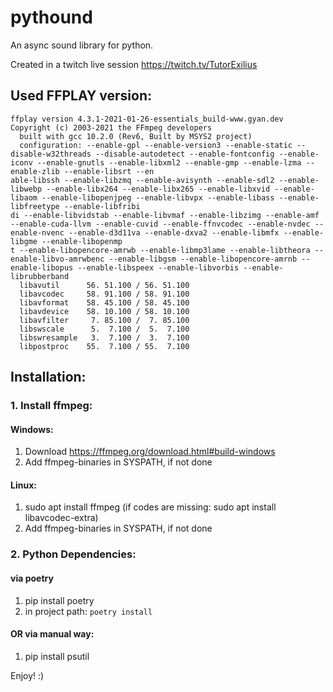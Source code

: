 # pythound

An async sound library for python.

Created in a twitch live session https://twitch.tv/TutorExilius

## Used FFPLAY version:

``` 
ffplay version 4.3.1-2021-01-26-essentials_build-www.gyan.dev Copyright (c) 2003-2021 the FFmpeg developers
  built with gcc 10.2.0 (Rev6, Built by MSYS2 project)
  configuration: --enable-gpl --enable-version3 --enable-static --disable-w32threads --disable-autodetect --enable-fontconfig --enable-iconv --enable-gnutls --enable-libxml2 --enable-gmp --enable-lzma --enable-zlib --enable-libsrt --en
able-libssh --enable-libzmq --enable-avisynth --enable-sdl2 --enable-libwebp --enable-libx264 --enable-libx265 --enable-libxvid --enable-libaom --enable-libopenjpeg --enable-libvpx --enable-libass --enable-libfreetype --enable-libfribi
di --enable-libvidstab --enable-libvmaf --enable-libzimg --enable-amf --enable-cuda-llvm --enable-cuvid --enable-ffnvcodec --enable-nvdec --enable-nvenc --enable-d3d11va --enable-dxva2 --enable-libmfx --enable-libgme --enable-libopenmp
t --enable-libopencore-amrwb --enable-libmp3lame --enable-libtheora --enable-libvo-amrwbenc --enable-libgsm --enable-libopencore-amrnb --enable-libopus --enable-libspeex --enable-libvorbis --enable-librubberband
  libavutil      56. 51.100 / 56. 51.100
  libavcodec     58. 91.100 / 58. 91.100
  libavformat    58. 45.100 / 58. 45.100
  libavdevice    58. 10.100 / 58. 10.100
  libavfilter     7. 85.100 /  7. 85.100
  libswscale      5.  7.100 /  5.  7.100
  libswresample   3.  7.100 /  3.  7.100
  libpostproc    55.  7.100 / 55.  7.100
```

## Installation:
### 1. Install ffmpeg:

#### Windows:
1. Download https://ffmpeg.org/download.html#build-windows
2. Add ffmpeg-binaries in SYSPATH, if not done


#### Linux:
1. sudo apt install ffmpeg (if codes are missing: sudo apt install libavcodec-extra)
2. Add ffmpeg-binaries in SYSPATH, if not done

### 2. Python Dependencies:

#### via poetry
1. pip install poetry
2. in project path: ```poetry install```

#### OR via manual way:
1. pip install psutil


Enjoy! :)



